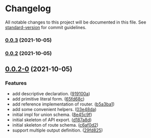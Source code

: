 # Changelog

All notable changes to this project will be documented in this file. See [standard-version](https://github.com/conventional-changelog/standard-version) for commit guidelines.

### [0.0.3](https://github.com/typified-web/request/compare/v0.0.2...v0.0.3) (2021-10-05)

### [0.0.2](https://github.com/typified-web/request/compare/v0.0.2-0...v0.0.2) (2021-10-05)

## [0.0.2-0](https://github.com/typified-web/request/compare/c6af0d282cb0e074139a889644921fb0ecd30aaf...v0.0.2-0) (2021-10-05)


### Features

* add descriptive declaration. ([919100a](https://github.com/typified-web/request/commit/919100a05051ab9e4a61f51c42a56b30656d9bfb))
* add primitive literal form. ([65fd68c](https://github.com/typified-web/request/commit/65fd68c99a11bbbfd73fab235c38e53e4a81b924))
* add reference implementation of router. ([b5a3ba1](https://github.com/typified-web/request/commit/b5a3ba1507716c376dbce8a2411102d3eb96d72e))
* add some convenient helpers. ([03e48da](https://github.com/typified-web/request/commit/03e48da82844af1f9cef3d0c86ca950984613c1b))
* initial impl for union schema. ([8e45c9f](https://github.com/typified-web/request/commit/8e45c9f2b3cda79e7cf7d1f9f0ad242d4335bb64))
* initial skeleton of API export. ([d187a8d](https://github.com/typified-web/request/commit/d187a8d768b767ca6578df686b41211a611167f5))
* initial skeleton of route schema. ([c6af0d2](https://github.com/typified-web/request/commit/c6af0d282cb0e074139a889644921fb0ecd30aaf))
* support multiple output definition. ([29fd825](https://github.com/typified-web/request/commit/29fd82565bce660ab915a04c7c70c182c322f567))
